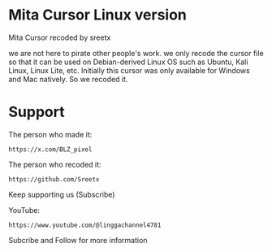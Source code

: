 # Mita Cursor Linux version
Mita Cursor recoded by sreetx


we are not here to pirate other people's work. we only recode the cursor file so that it can be used on Debian-derived Linux OS such as Ubuntu, Kali Linux, Linux Lite, etc.
Initially this cursor was only available for Windows and Mac natively. So we recoded it.

# Support

The person who made it:

    https://x.com/BLZ_pixel

The person who recoded it:

    https://github.com/Sreetx

Keep supporting us (Subscribe)

YouTube:

    https://www.youtube.com/@linggachannel4781
    
Subcribe and Follow for more information
